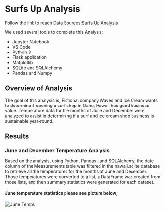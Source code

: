 # Surfs Up Analysis
Follow the link to reach Data Sources:[Surfs Up Analysis](https://github.com/JohnCselcuk/surfs_up)

We used several tools to complete this Analysis:
- Jupyter Notebook
- VS Code 
- Python 3
- Flask application
- Matplotlib
- SQLite and SQLAlchemy
- Pandas and Numpy

## Overview of Analysis
The goal of this analysis is, Fictional company Waves and Ice Cream wants to determine if opening a surf shop in Oahu, Hawaii has good business value. Temperature data for the months of June and December were analyzed to assist in determining if a surf and ice cream shop business is sustainable year-round.

## Results

### June and December Temperature Analysis
Based on the analysis, using Python, Pandas , and SQLAlchemy, the date column of the Measurements table was filtered in the hawaii.sqlite database to retrieve all the temperatures for the months of June and December. Those temperatures were converted to a list, a DataFrame was created from those lists, and then summary statistics were generated for each dataset.

#### June temperature statistics please see picture below;
![June Temps](https://user-images.githubusercontent.com/85411967/139533230-894297f8-bb73-4f8b-bb0c-6dac051d30ed.png)
